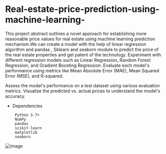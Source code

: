 # Real-estate-price-prediction-using-machine-learning-

This project abstract outlines a novel approach for establishing more reasonable price values for real estate using machine learning prediction mechanism.We can create a model with the help of linear regression algorithm and pandas , Sklearn and seaborn module to predict the price of the real estate properties and get patent of the technology.
Experiment with different regression models such as Linear Regression, Random Forest Regression, and Gradient Boosting Regression. Evaluate each model's performance using metrics like Mean Absolute Error (MAE), Mean Squared Error (MSE), and R-squared.

Assess the model's performance on a test dataset using various evaluation metrics. Visualize the predicted vs. actual prices to understand the model's accuracy.

- Dependencies
  
       Python 3.7+
       NumPy
       pandas
       scikit-learn
       matplotlib
       seaborn
    
![image](https://github.com/Debmallya-Panja/Real-estate-price-prediction-using-machine-learning-/assets/140999209/39f52735-ce3a-47c1-b617-ebb8a6bd4794)
